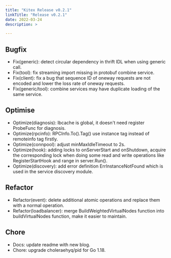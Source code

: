 ```yaml
---
title: "Kitex Release v0.2.1"
linkTitle: "Release v0.2.1"
date: 2022-03-24
description: >

---
```


## Bugfix

* Fix(generic): detect circular dependency in thrift IDL when using generic call.
* Fix(tool): fix streaming import missing in protobuf combine service.
* Fix(client): fix a bug that sequence ID of oneway requests are not encoded and lower the loss rate of oneway requests.
* Fix(generic/tool): combine services may have duplicate loading of the same service.

## Optimise

* Optimize(diagnosis): lbcache is global, it doesn't need register ProbeFunc for diagnosis.
* Optimize(rpcinfo): RPCInfo.To().Tag() use instance tag instead of remoteinfo tag firstly.
* Optimize(connpool): adjust minMaxIdleTimeout to 2s.
* Optimize(hook): adding locks to onServerStart and onShutdown, acquire the corresponding lock when doing some read and write operations like RegisterStartHook and range in server.Run().
* Optimize(discovery): add error definition ErrInstanceNotFound which is used in the service discovery module.

## Refactor

* Refactor(event): delete additional atomic operations and replace them with a normal operation.
* Refactor(loadbalancer): merge BuildWeightedVirtualNodes function into buildVirtualNodes function, make it easier to maintain.

## Chore

* Docs: update readme with new blog.
* Chore: upgrade choleraehyq/pid for Go 1.18.
